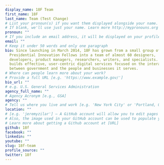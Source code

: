 ```yaml
---
display_name: 18F Team
first_name: 18F
last_name: Team (Test Change)
# List your pronoun(s) if you want them displayed alongside your name.
# If blank, we'll use just your name. Learn more http://mypronouns.org
pronoun: ""
# If you include an email address, it will be displayed on your profile page
email: ""
# Keep it under 50 words and only one paragraph
bio: Since launching in March 2014, 18F has grown from a small group of
  Presidential Innovation Fellows into a team of almost 60 designers,
  developers, product managers, researchers, writers, and specialists. 18F
  builds effective, user-centric digital services focused on the interaction
  between government and the people and businesses it serves.
# Where can people learn more about your work?
# Provide a full URL [e.g. 'https://www.example.gov/']
bio_url: ""
# e.g. U.S. General Services Administration
agency_full_name: ""
# Agency Acronym [e.g., GSA]
agency: ""
# Tell us where you live and work [e.g. 'New York City' or 'Portland, OR']
location: ""
# [e.g. 'jeremyzilar'] — A GitHub account will allow you to edit pages on Digital.gov.
# Also, the image used in your GitHub account can be used to populate your digital.gov profile photo.
# Learn more about getting a Github account at [URL]
github: 18f
facebook: ""
linkedin: ""
youtube: ""
slug: 18f-team
profile_source: ""
twitter: 18f
---
```

